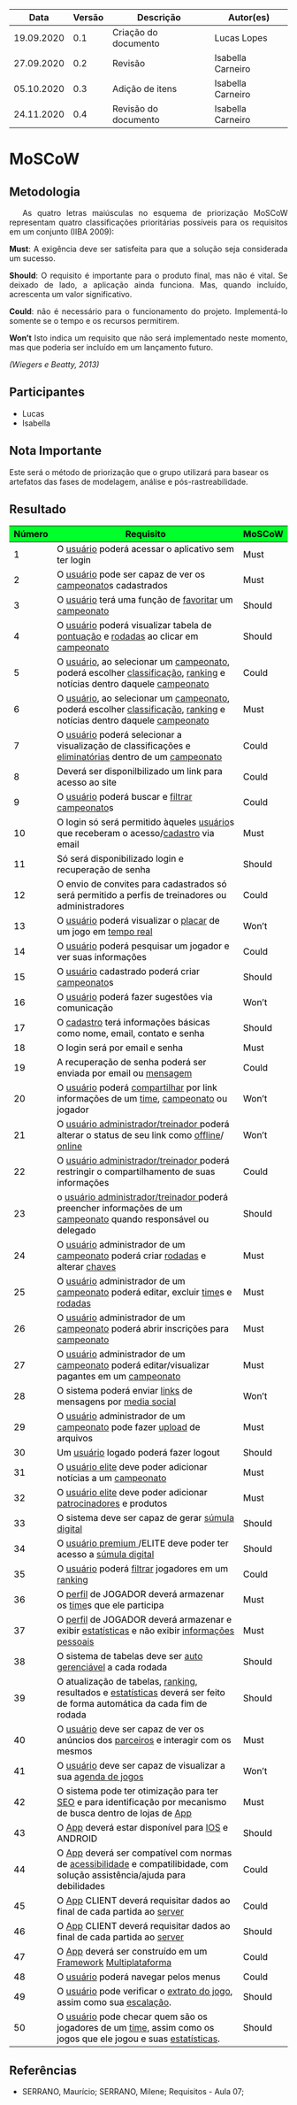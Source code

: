 <table class="table table-striped border">
   <thead>
       <th>Data</th>
       <th>Versão </th>
       <th>Descrição</th>
       <th>Autor(es)</th>
   </thead>
   <tbody>
       <tr>
           <td> 19.09.2020 </td>
           <td> 0.1 </td>
           <td> Criação do documento </td>
           <td> Lucas Lopes</td>
       </tr>
       <tr>
           <td> 27.09.2020 </td>
           <td> 0.2 </td>
           <td> Revisão </td>
           <td> Isabella Carneiro </td>
       </tr>
       <tr>
           <td> 05.10.2020 </td>
           <td> 0.3 </td>
           <td> Adição de itens </td>
           <td> Isabella Carneiro </td>
       </tr>
       <tr>
           <td> 24.11.2020 </td>
           <td> 0.4 </td>
           <td> Revisão do documento</td>
           <td> Isabella Carneiro </td>
       </tr>
   </tbody>
</table>

# **MoSCoW**
<div class="line"></div>

## Metodologia

<div>
   <p align="justify">&emsp;
      As quatro letras maiúsculas no esquema de priorização MoSCoW representam quatro classificações prioritárias
      possíveis para os requisitos em um conjunto (IIBA 2009):</p>
   <p align="justify">
      <strong>Must</strong>: A exigência deve ser satisfeita para que a solução seja considerada um sucesso.</p>
   <p align="justify">
      <strong>Should</strong>: O requisito é importante para o produto final, mas não é vital. Se deixado de lado, a
      aplicação ainda
      funciona. Mas, quando incluído, acrescenta um valor significativo. </p>
   <p align="justify">
      <strong> Could</strong>: não é necessário para o funcionamento do projeto. Implementá-lo somente se o tempo e os
      recursos
      permitirem.</p>
   <p align="justify">
      <strong>Won’t</strong> Isto indica um requisito que não será implementado neste momento, mas que poderia ser
      incluído em um
      lançamento futuro.</p>
   <p align="justify"><em>(Wiegers e Beatty, 2013)</em> </p>
</div>

## Participantes
- Lucas
- Isabella

## Nota Importante
 <p>Este será o método de priorização que o grupo utilizará para basear os artefatos das fases de modelagem, análise e pós-rastreabilidade.</p>

## Resultado

<table class="table table-striped border" style="color:black;">
   <thead style="background-color: #00ff2b;">
      <th>Número</th>
      <th>Requisito</th>
      <th>MoSCoW</th>
   </thead>
   <tbody>
      <tr>
         <td>1 </td>
         <td>O  <a href="../../modelagem/lexico/#usuario">usuário</a> poderá acessar o aplicativo sem ter login </td>
         <td>Must </td>
      </tr>
      <tr>
         <td>2 </td>
         <td>O  <a href="../../modelagem/lexico/#usuario">usuário</a> pode ser capaz de ver os <a href="../../modelagem/lexico/#campeonato">campeonato</a>s cadastrados </td>
         <td>Must</td>
      </tr>
      <tr>
         <td>3 </td>
         <td>O  <a href="../../modelagem/lexico/#usuario">usuário</a> terá uma função de  <a href="../../modelagem/lexico/#favoritar">favoritar</a> um <a href="../../modelagem/lexico/#campeonato">campeonato</a> </td>
         <td>Should </td>
      </tr>
      <tr>
         <td>4</td>
         <td>O  <a href="../../modelagem/lexico/#usuario">usuário</a> poderá visualizar tabela de  <a href="../../modelagem/lexico/#pontuacao">pontuação</a> e  <a href="../../modelagem/lexico/#rodadas">rodadas</a> ao clicar em <a href="../../modelagem/lexico/#campeonato">campeonato</a> </td>
         <td>Should </td>
      </tr>
      <tr>
         <td>5 </td>
         <td>O  <a href="../../modelagem/lexico/#usuario">usuário</a>, ao selecionar um <a href="../../modelagem/lexico/#campeonato">campeonato</a>, poderá escolher <a href="../../modelagem/lexico/#classificacao">classificação</a>,  <a href="../../modelagem/lexico/#ranking">ranking</a> e notícias dentro daquele
            <a href="../../modelagem/lexico/#campeonato">campeonato</a> </td>
         <td>Could</td>
      </tr>
      <tr>
         <td>6</td>
         <td>O  <a href="../../modelagem/lexico/#usuario">usuário</a>, ao selecionar um <a href="../../modelagem/lexico/#campeonato">campeonato</a>, poderá escolher <a href="../../modelagem/lexico/#classificacao">classificação</a>,  <a href="../../modelagem/lexico/#ranking">ranking</a> e notícias dentro daquele
            <a href="../../modelagem/lexico/#campeonato">campeonato</a> </td>
         <td>Must </td>
      </tr>
      <tr>
         <td>7 </td>
         <td>O  <a href="../../modelagem/lexico/#usuario">usuário</a> poderá selecionar a visualização de classificações e  <a href="../../modelagem/lexico/#eliminatorias">eliminatórias</a> dentro de um <a href="../../modelagem/lexico/#campeonato">campeonato</a> </td>
         <td>Could</td>
      </tr>
      <tr>
         <td>8</td>
         <td>Deverá ser disponilbilizado um link para acesso ao site </td>
         <td>Could </td>
      </tr>
      <tr>
         <td>9</td>
         <td>O  <a href="../../modelagem/lexico/#usuario">usuário</a> poderá buscar e  <a href="../../modelagem/lexico/#filtrar">filtrar</a> <a href="../../modelagem/lexico/#campeonato">campeonato</a>s </td>
         <td>Could </td>
      </tr>
      <tr>
         <td>10</td>
         <td>O login só será permitido àqueles  <a href="../../modelagem/lexico/#usuario">usuário</a>s que receberam o acesso/<a href="../../modelagem/lexico/#cadastrar">cadastro</a> via email </td>
         <td>Must </td>
      </tr>
      <tr>
         <td>11</td>
         <td>Só será disponibilizado login e recuperação de senha </td>
         <td> Should</td>
      </tr>
      <tr>
         <td>12 </td>
         <td>O envio de convites para cadastrados só será permitido a perfis de treinadores ou administradores </td>
         <td>Could </td>
      </tr>
      <tr>
         <td>13 </td>
         <td>O  <a href="../../modelagem/lexico/#usuario">usuário</a> poderá visualizar o  <a href="../../modelagem/lexico/#placar">placar</a> de um jogo em  <a href="../../modelagem/lexico/#tempo-real">tempo real</a> </td>
         <td>Won’t </td>
      </tr>
      <tr>
         <td>14 </td>
         <td>O  <a href="../../modelagem/lexico/#usuario">usuário</a> poderá pesquisar um jogador e ver suas informações </td>
         <td>Could </td>
      </tr>
      <tr>
         <td>15 </td>
         <td>O  <a href="../../modelagem/lexico/#usuario">usuário</a> cadastrado poderá criar <a href="../../modelagem/lexico/#campeonato">campeonato</a>s </td>
         <td>Should</td>
      </tr>
      <tr>
         <td>16 </td>
         <td>O  <a href="../../modelagem/lexico/#usuario">usuário</a> poderá fazer sugestões via comunicação </td>
         <td>Won’t </td>
      </tr>
      <tr>
         <td>17 </td>
         <td>O <a href="../../modelagem/lexico/#cadastrar">cadastro</a> terá informações básicas como nome, email, contato e senha </td>
         <td>Should </td>
      </tr>
      <tr>
         <td> 18</td>
         <td> O login será por email e senha </td>
         <td> Must</td>
      </tr>
      <tr>
         <td> 19</td>
         <td>A recuperação de senha poderá ser enviada por email ou  <a href="../../modelagem/lexico/#mensagem">mensagem</a> </td>
         <td> Could</td>
      </tr>
      <tr>
         <td> 20</td>
         <td> O  <a href="../../modelagem/lexico/#usuario">usuário</a> poderá <a href="../../modelagem/lexico/#compartilhar">compartilhar</a> por link informações de um  <a href="../../modelagem/lexico/#time">time</a>, <a href="../../modelagem/lexico/#campeonato">campeonato</a> ou jogador </td>
         <td> Won’t</td>
      </tr>
      <tr>
         <td> 21</td>
         <td>O  <a href="../../modelagem/lexico/#usuario">usuário administrador/treinador </a>  poderá alterar o status de seu link como  <a href="../../modelagem/lexico/#offline">offline</a>/ <a href="../../modelagem/lexico/#online">online</a> </td>
         <td>Won’t </td>
      </tr>
      <tr>
         <td> 22 </td>
         <td>O  <a href="../../modelagem/lexico/#usuario">usuário administrador/treinador </a>  poderá restringir o compartilhamento de suas informações </td>
         <td>Could </td>
      </tr>
      <tr>
         <td>23 </td>
         <td>o  <a href="../../modelagem/lexico/#usuario">usuário administrador/treinador </a>  poderá preencher informações de um <a href="../../modelagem/lexico/#campeonato">campeonato</a> quando responsável ou
            delegado </td>
         <td>Should </td>
      </tr>
      <tr>
         <td>24 </td>
         <td>O  <a href="../../modelagem/lexico/#usuario">usuário</a> administrador de um <a href="../../modelagem/lexico/#campeonato">campeonato</a> poderá criar  <a href="../../modelagem/lexico/#rodadas">rodadas</a> e alterar <a href="../../modelagem/lexico/#chaves">chaves</a> </td>
         <td>Must </td>
      </tr>
      <tr>
         <td>25 </td>
         <td>O  <a href="../../modelagem/lexico/#usuario">usuário</a> administrador de um <a href="../../modelagem/lexico/#campeonato">campeonato</a> poderá editar, excluir  <a href="../../modelagem/lexico/#time">time</a>s e  <a href="../../modelagem/lexico/#rodadas">rodadas</a> </td>
         <td>Must </td>
      </tr>
      <tr>
         <td>26 </td>
         <td>O  <a href="../../modelagem/lexico/#usuario">usuário</a> administrador de um <a href="../../modelagem/lexico/#campeonato">campeonato</a> poderá abrir inscrições para <a href="../../modelagem/lexico/#campeonato">campeonato</a> </td>
         <td>Must </td>
      </tr>
      <tr>
         <td>27 </td>
         <td> O  <a href="../../modelagem/lexico/#usuario">usuário</a> administrador de um <a href="../../modelagem/lexico/#campeonato">campeonato</a> poderá editar/visualizar pagantes em um <a href="../../modelagem/lexico/#campeonato">campeonato</a> </td>
         <td>Must </td>
      </tr>
      <tr>
         <td>28 </td>
         <td>O sistema poderá enviar  <a href="../../modelagem/lexico/#links">links</a> de mensagens por  <a href="../../modelagem/lexico/#media-social">media social</a> </td>
         <td>Won’t </td>
      </tr>
      <tr>
         <td>29</td>
         <td>O  <a href="../../modelagem/lexico/#usuario">usuário</a> administrador de um <a href="../../modelagem/lexico/#campeonato">campeonato</a> pode fazer  <a href="../../modelagem/lexico/#upload">upload</a> de arquivos </td>
         <td> Must</td>
      </tr>
      <tr>
         <td>30 </td>
         <td>Um  <a href="../../modelagem/lexico/#usuario">usuário</a> logado poderá fazer logout </td>
         <td> Should</td>
      </tr>
      <tr>
         <td>31 </td>
         <td>O  <a href="../../modelagem/lexico/#usuario-elite">usuário elite</a>  deve poder adicionar notícias a um <a href="../../modelagem/lexico/#campeonato">campeonato</a> </td>
         <td> Must</td>
      </tr>
      <tr>
         <td>32 </td>
         <td>O  <a href="../../modelagem/lexico/#usuario-elite">usuário elite</a>  deve poder adicionar  <a href="../../modelagem/lexico/#patrocinadores">patrocinadores</a> e produtos </td>
         <td>Must </td>
      </tr>
      <tr>
         <td> 33</td>
         <td>O sistema deve ser capaz de gerar  <a href="../../modelagem/lexico/#sumula-digital">súmula digital</a> </td>
         <td> Should</td>
      </tr>
      <tr>
         <td>34 </td>
         <td> O  <a href="../../modelagem/lexico/#usuario">usuário premium </a> /ELITE deve poder ter acesso a  <a href="../../modelagem/lexico/#sumula-digital">súmula digital</a> </td>
         <td>Should </td>
      </tr>
      <tr>
         <td>35 </td>
         <td> O  <a href="../../modelagem/lexico/#usuario">usuário</a> poderá  <a href="../../modelagem/lexico/#filtrar">filtrar</a> jogadores em um  <a href="../../modelagem/lexico/#ranking">ranking</a> </td>
         <td> Could</td>
      </tr>
      <tr>
         <td>36 </td>
         <td>O  <a href="../../modelagem/lexico/#perfil">perfil</a> de JOGADOR deverá armazenar os  <a href="../../modelagem/lexico/#time">time</a>s que ele participa </td>
         <td> Must</td>
      </tr>
      <tr>
         <td>37 </td>
         <td>O  <a href="../../modelagem/lexico/#perfil">perfil</a> de JOGADOR deverá armazenar e exibir  <a href="../../modelagem/lexico/#estatisticas">estatísticas</a> e não exibir  <a href="../../modelagem/lexico/#informacoes-pessoais">informações pessoais</a> </td>
         <td>Must </td>
      </tr>
      <tr>
         <td> 38</td>
         <td>O sistema de tabelas deve ser <a href="../../modelagem/lexico/#auto-gerenciavel">auto gerenciável</a> a cada rodada </td>
         <td>Should </td>
      </tr>
      <tr>
         <td>39 </td>
         <td>O atualização de tabelas,  <a href="../../modelagem/lexico/#ranking">ranking</a>, resultados e  <a href="../../modelagem/lexico/#estatisticas">estatísticas</a> deverá ser feito de forma automática da cada
            fim de rodada </td>
         <td>Should </td>
      </tr>
      <tr>
         <td>40 </td>
         <td>O  <a href="../../modelagem/lexico/#usuario">usuário</a> deve ser capaz de ver os anúncios dos  <a href="../../modelagem/lexico/#parceiros">parceiros</a> e interagir com os mesmos </td>
         <td>Must </td>
      </tr>
      <tr>
         <td>41 </td>
         <td>O  <a href="../../modelagem/lexico/#usuario">usuário</a> deve ser capaz de visualizar a sua <a href="../../modelagem/lexico/#agenda-de-jogos">agenda de jogos</a> </td>
         <td>Won’t </td>
      </tr>
      <tr>
         <td>42 </td>
         <td>O sistema pode ter otimização para ter  <a href="../../modelagem/lexico/#seo">SEO</a> e para identificação por mecanismo de busca dentro de lojas de <a href="../../modelagem/lexico/#App">App</a>
         </td>
         <td>Must </td>
      </tr>
      <tr>
         <td>43 </td>
         <td>O <a href="../../modelagem/lexico/#App">App</a> deverá estar disponível para  <a href="../../modelagem/lexico/#ios">IOS</a> e ANDROID </td>
         <td>Should </td>
      </tr>
      <tr>
         <td>44 </td>
         <td>O <a href="../../modelagem/lexico/#App">App</a> deverá ser compatível com normas de <a href="../../modelagem/lexico/#acessibilidade">acessibilidade</a> e compatilibidade, com solução assistência/ajuda
            para debilidades </td>
         <td>Could </td>
      </tr>
      <tr>
         <td>45 </td>
         <td>O <a href="../../modelagem/lexico/#App">App</a> CLIENT deverá requisitar dados ao final de cada partida ao  <a href="../../modelagem/lexico/#server">server</a> </td>
         <td>Could </td>
      </tr>
      <tr>
         <td>46 </td>
         <td>O <a href="../../modelagem/lexico/#App">App</a> CLIENT deverá requisitar dados ao final de cada partida ao  <a href="../../modelagem/lexico/#server">server</a> </td>
         <td>Should </td>
      </tr>
      <tr>
         <td>47 </td>
         <td>O <a href="../../modelagem/lexico/#App">App</a> deverá ser construído em um  <a href="../../modelagem/lexico/#framework">Framework</a>  <a href="../../modelagem/lexico/#multiplataforma">Multiplataforma</a> </td>
         <td>Could</td>
      </tr>
      <tr>
         <td>48 </td>
         <td>O  <a href="../../modelagem/lexico/#usuario">usuário</a> poderá navegar pelos menus </td>
         <td>Could</td>
      </tr>
        <tr>
         <td>49 </td>
         <td>O  <a href="../../modelagem/lexico/#usuario">usuário</a> pode verificar o  <a href="../../modelagem/lexico/#extrato-do-jogo">extrato do jogo</a>, assim como sua  <a href="../../modelagem/lexico/#escalacao">escalação</a>.	 </td>
         <td>Should</td>
      </tr>
      <tr>
         <td>50 </td>
         <td>O  <a href="../../modelagem/lexico/#usuario">usuário</a> pode checar quem são os jogadores de um  <a href="../../modelagem/lexico/#time">time</a>, assim como os jogos que ele jogou e suas  <a href="../../modelagem/lexico/#estatisticas">estatísticas</a>.	 </td>
         <td>Should</td>
      </tr>
   </tbody>
</table>

## Referências
- SERRANO, Maurício; SERRANO, Milene; Requisitos - Aula 07;
